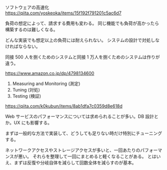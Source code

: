 ソフトウェアの高速化
https://qiita.com/yoskeoka/items/15f192f791201c5ac6d7

負荷の想定によって、請求する費用も変わる。
同じ機能でも負荷が高かったら構築するのは難しくなる。

どんな実装でも想定以上の負荷には耐えられない。
システムの設計で対処しなければならない。

同接 500 人を捌くためのシステムと同接 1 万人を捌くためのシステムは作りが違う。

https://www.amazon.co.jp/dp/4798134600

1. Measuring and Monitoring (測定)
2. Tuning (対処)
3. Testing (検証)

https://qiita.com/k0kubun/items/8ab1dfa7c0359d8e618d

Web サービスのパフォーマンスについては求められることが多い。DB 設計とか。UX にも影響する。

まずは一般的な方法で実装して、どうしても足りない時だけ特別にチューニングする。

ネットワークアクセスやストレージアクセスが多いと、一回あたりのパフォーマンスが悪い。
それらを整理して一回にまとめると軽くなることがある。
とはいえ、まずは反復や分岐自体を減らして回数全体を減らすのが基本。
